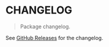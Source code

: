 # CHANGELOG

> Package changelog.

See [GitHub Releases](https://github.com/stdlib-js/utils-nary-function/releases) for the changelog.